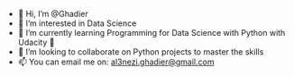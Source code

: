 - 👋 Hi, I’m @Ghadier
- 👀 I’m interested in Data Science
- 🌱 I’m currently learning Programming for Data Science with Python with Udacity 🤍
- 💞️ I’m looking to collaborate on Python projects to master the skills
- 📫 You can email me on: al3nezi.ghadier@gmail.com

<!---
Ghadier/Ghadier is a ✨ special ✨ repository because its `README.md` (this file) appears on your GitHub profile.
You can click the Preview link to take a look at your changes.
--->
